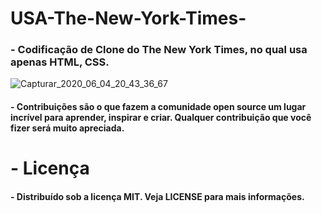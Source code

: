 # USA-The-New-York-Times-
### - Codificação de Clone do The New York Times, no qual usa apenas HTML, CSS.

![Capturar_2020_06_04_20_43_36_67](https://user-images.githubusercontent.com/60757768/83821231-70784900-a6a4-11ea-9274-780659522580.png)

#### - Contribuições são o que fazem a comunidade open source um lugar incrível para aprender, inspirar e criar. Qualquer contribuição que você fizer será muito apreciada.


# - Licença
#### - Distribuído sob a licença MIT. Veja LICENSE para mais informações.












